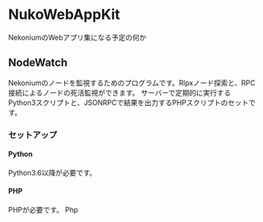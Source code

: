 # NukoWebAppKit

NekoniumのWebアプリ集になる予定の何か


## NodeWatch
Nekoniumのノードを監視するためのプログラムです。Rlpxノード探索と、RPC接続によるノードの死活監視ができます。
サーバーで定期的に実行するPython3スクリプトと、JSONRPCで結果を出力するPHPスクリプトのセットです。

### セットアップ

#### Python
Python3.6以降が必要です。

#### PHP
PHPが必要です。
Php
